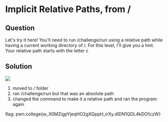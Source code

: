 # Implicit Relative Paths, from /
## Question
Let's try it here! You'll need to run /challenge/run using a relative path while having a current working directory of /. For this level, I'll give you a hint. Your relative path starts with the letter c 

## Solution
![](/images/7.jpg)
1. moved to / folder
2. ran /challenge/run but that was an absolute path
3. changed the command to make it a relative path and ran the program again

flag: pwn.college{w_X0MZigpYjeqHO2gXQppH_irXy.dlDN1QDL4kDO1czW}
